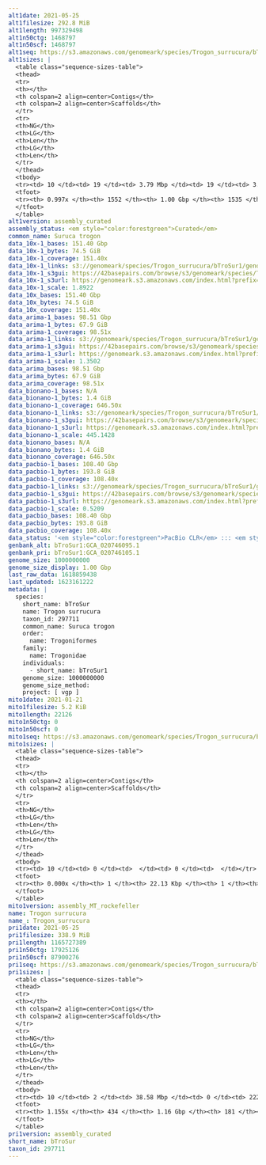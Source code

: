 ```yaml
---
alt1date: 2021-05-25
alt1filesize: 292.8 MiB
alt1length: 997329498
alt1n50ctg: 1468797
alt1n50scf: 1468797
alt1seq: https://s3.amazonaws.com/genomeark/species/Trogon_surrucura/bTroSur1/assembly_curated/bTroSur1.alt.cur.20210525.fasta.gz
alt1sizes: |
  <table class="sequence-sizes-table">
  <thead>
  <tr>
  <th></th>
  <th colspan=2 align=center>Contigs</th>
  <th colspan=2 align=center>Scaffolds</th>
  </tr>
  <tr>
  <th>NG</th>
  <th>LG</th>
  <th>Len</th>
  <th>LG</th>
  <th>Len</th>
  </tr>
  </thead>
  <tbody>
  <tr><td> 10 </td><td> 19 </td><td> 3.79 Mbp </td><td> 19 </td><td> 3.79 Mbp </td></tr>  <tr><td> 20 </td><td> 49 </td><td> 2.95 Mbp </td><td> 49 </td><td> 2.95 Mbp </td></tr>  <tr><td> 30 </td><td> 86 </td><td> 2.42 Mbp </td><td> 86 </td><td> 2.42 Mbp </td></tr>  <tr><td> 40 </td><td> 135 </td><td> 1.84 Mbp </td><td> 135 </td><td> 1.84 Mbp </td></tr>  <tr style="background-color:#cccccc;"><td> 50 </td><td> 195 </td><td> 1.47 Mbp </td><td> 195 </td><td> 1.47 Mbp </td></tr>  <tr><td> 60 </td><td> 272 </td><td> 1.14 Mbp </td><td> 272 </td><td> 1.14 Mbp </td></tr>  <tr><td> 70 </td><td> 372 </td><td> 0.88 Mbp </td><td> 371 </td><td> 0.88 Mbp </td></tr>  <tr><td> 80 </td><td> 505 </td><td> 0.64 Mbp </td><td> 504 </td><td> 0.64 Mbp </td></tr>  <tr><td> 90 </td><td> 711 </td><td> 348.10 Kbp </td><td> 709 </td><td> 351.43 Kbp </td></tr>  <tr><td> 100 </td><td> 0 </td><td>  </td><td> 0 </td><td>  </td></tr>  </tbody>
  <tfoot>
  <tr><th> 0.997x </th><th> 1552 </th><th> 1.00 Gbp </th><th> 1535 </th><th> 1.00 Gbp </th></tr>
  </tfoot>
  </table>
alt1version: assembly_curated
assembly_status: <em style="color:forestgreen">Curated</em>
common_name: Suruca trogon
data_10x-1_bases: 151.40 Gbp
data_10x-1_bytes: 74.5 GiB
data_10x-1_coverage: 151.40x
data_10x-1_links: s3://genomeark/species/Trogon_surrucura/bTroSur1/genomic_data/10x/<br>
data_10x-1_s3gui: https://42basepairs.com/browse/s3/genomeark/species/Trogon_surrucura/bTroSur1/genomic_data/10x/
data_10x-1_s3url: https://genomeark.s3.amazonaws.com/index.html?prefix=species/Trogon_surrucura/bTroSur1/genomic_data/10x/
data_10x-1_scale: 1.8922
data_10x_bases: 151.40 Gbp
data_10x_bytes: 74.5 GiB
data_10x_coverage: 151.40x
data_arima-1_bases: 98.51 Gbp
data_arima-1_bytes: 67.9 GiB
data_arima-1_coverage: 98.51x
data_arima-1_links: s3://genomeark/species/Trogon_surrucura/bTroSur1/genomic_data/arima/<br>
data_arima-1_s3gui: https://42basepairs.com/browse/s3/genomeark/species/Trogon_surrucura/bTroSur1/genomic_data/arima/
data_arima-1_s3url: https://genomeark.s3.amazonaws.com/index.html?prefix=species/Trogon_surrucura/bTroSur1/genomic_data/arima/
data_arima-1_scale: 1.3502
data_arima_bases: 98.51 Gbp
data_arima_bytes: 67.9 GiB
data_arima_coverage: 98.51x
data_bionano-1_bases: N/A
data_bionano-1_bytes: 1.4 GiB
data_bionano-1_coverage: 646.50x
data_bionano-1_links: s3://genomeark/species/Trogon_surrucura/bTroSur1/genomic_data/bionano/<br>
data_bionano-1_s3gui: https://42basepairs.com/browse/s3/genomeark/species/Trogon_surrucura/bTroSur1/genomic_data/bionano/
data_bionano-1_s3url: https://genomeark.s3.amazonaws.com/index.html?prefix=species/Trogon_surrucura/bTroSur1/genomic_data/bionano/
data_bionano-1_scale: 445.1428
data_bionano_bases: N/A
data_bionano_bytes: 1.4 GiB
data_bionano_coverage: 646.50x
data_pacbio-1_bases: 108.40 Gbp
data_pacbio-1_bytes: 193.8 GiB
data_pacbio-1_coverage: 108.40x
data_pacbio-1_links: s3://genomeark/species/Trogon_surrucura/bTroSur1/genomic_data/pacbio/<br>
data_pacbio-1_s3gui: https://42basepairs.com/browse/s3/genomeark/species/Trogon_surrucura/bTroSur1/genomic_data/pacbio/
data_pacbio-1_s3url: https://genomeark.s3.amazonaws.com/index.html?prefix=species/Trogon_surrucura/bTroSur1/genomic_data/pacbio/
data_pacbio-1_scale: 0.5209
data_pacbio_bases: 108.40 Gbp
data_pacbio_bytes: 193.8 GiB
data_pacbio_coverage: 108.40x
data_status: '<em style="color:forestgreen">PacBio CLR</em> ::: <em style="color:forestgreen">10x</em> ::: <em style="color:forestgreen">Arima</em>'
genbank_alt: bTroSur1:GCA_020746095.1
genbank_pri: bTroSur1:GCA_020746105.1
genome_size: 1000000000
genome_size_display: 1.00 Gbp
last_raw_data: 1618859438
last_updated: 1623161222
metadata: |
  species:
    short_name: bTroSur
    name: Trogon surrucura
    taxon_id: 297711
    common_name: Suruca trogon
    order:
      name: Trogoniformes
    family:
      name: Trogonidae
    individuals:
      - short_name: bTroSur1
    genome_size: 1000000000
    genome_size_method:
    project: [ vgp ]
mito1date: 2021-01-21
mito1filesize: 5.2 KiB
mito1length: 22126
mito1n50ctg: 0
mito1n50scf: 0
mito1seq: https://s3.amazonaws.com/genomeark/species/Trogon_surrucura/bTroSur1/assembly_MT_rockefeller/bTroSur1.MT.20210121.fasta.gz
mito1sizes: |
  <table class="sequence-sizes-table">
  <thead>
  <tr>
  <th></th>
  <th colspan=2 align=center>Contigs</th>
  <th colspan=2 align=center>Scaffolds</th>
  </tr>
  <tr>
  <th>NG</th>
  <th>LG</th>
  <th>Len</th>
  <th>LG</th>
  <th>Len</th>
  </tr>
  </thead>
  <tbody>
  <tr><td> 10 </td><td> 0 </td><td>  </td><td> 0 </td><td>  </td></tr>  <tr><td> 20 </td><td> 0 </td><td>  </td><td> 0 </td><td>  </td></tr>  <tr><td> 30 </td><td> 0 </td><td>  </td><td> 0 </td><td>  </td></tr>  <tr><td> 40 </td><td> 0 </td><td>  </td><td> 0 </td><td>  </td></tr>  <tr style="background-color:#cccccc;"><td> 50 </td><td> 0 </td><td style="background-color:#ff8888;">  </td><td> 0 </td><td style="background-color:#ff8888;">  </td></tr>  <tr><td> 60 </td><td> 0 </td><td>  </td><td> 0 </td><td>  </td></tr>  <tr><td> 70 </td><td> 0 </td><td>  </td><td> 0 </td><td>  </td></tr>  <tr><td> 80 </td><td> 0 </td><td>  </td><td> 0 </td><td>  </td></tr>  <tr><td> 90 </td><td> 0 </td><td>  </td><td> 0 </td><td>  </td></tr>  <tr><td> 100 </td><td> 0 </td><td>  </td><td> 0 </td><td>  </td></tr>  </tbody>
  <tfoot>
  <tr><th> 0.000x </th><th> 1 </th><th> 22.13 Kbp </th><th> 1 </th><th> 22.13 Kbp </th></tr>
  </tfoot>
  </table>
mito1version: assembly_MT_rockefeller
name: Trogon surrucura
name_: Trogon_surrucura
pri1date: 2021-05-25
pri1filesize: 338.9 MiB
pri1length: 1165727389
pri1n50ctg: 17925126
pri1n50scf: 87900276
pri1seq: https://s3.amazonaws.com/genomeark/species/Trogon_surrucura/bTroSur1/assembly_curated/bTroSur1.pri.cur.20210525.fasta.gz
pri1sizes: |
  <table class="sequence-sizes-table">
  <thead>
  <tr>
  <th></th>
  <th colspan=2 align=center>Contigs</th>
  <th colspan=2 align=center>Scaffolds</th>
  </tr>
  <tr>
  <th>NG</th>
  <th>LG</th>
  <th>Len</th>
  <th>LG</th>
  <th>Len</th>
  </tr>
  </thead>
  <tbody>
  <tr><td> 10 </td><td> 2 </td><td> 38.58 Mbp </td><td> 0 </td><td> 222.21 Mbp </td></tr>  <tr><td> 20 </td><td> 5 </td><td> 33.16 Mbp </td><td> 0 </td><td> 222.21 Mbp </td></tr>  <tr><td> 30 </td><td> 8 </td><td> 26.86 Mbp </td><td> 1 </td><td> 127.11 Mbp </td></tr>  <tr><td> 40 </td><td> 12 </td><td> 22.53 Mbp </td><td> 2 </td><td> 100.50 Mbp </td></tr>  <tr style="background-color:#cccccc;"><td> 50 </td><td> 17 </td><td style="background-color:#88ff88;"> 17.93 Mbp </td><td> 3 </td><td style="background-color:#88ff88;"> 87.90 Mbp </td></tr>  <tr><td> 60 </td><td> 23 </td><td> 15.32 Mbp </td><td> 4 </td><td> 82.62 Mbp </td></tr>  <tr><td> 70 </td><td> 31 </td><td> 11.71 Mbp </td><td> 5 </td><td> 82.43 Mbp </td></tr>  <tr><td> 80 </td><td> 41 </td><td> 8.92 Mbp </td><td> 7 </td><td> 47.45 Mbp </td></tr>  <tr><td> 90 </td><td> 53 </td><td> 7.33 Mbp </td><td> 11 </td><td> 22.25 Mbp </td></tr>  <tr><td> 100 </td><td> 70 </td><td> 4.55 Mbp </td><td> 16 </td><td> 17.58 Mbp </td></tr>  </tbody>
  <tfoot>
  <tr><th> 1.155x </th><th> 434 </th><th> 1.16 Gbp </th><th> 181 </th><th> 1.17 Gbp </th></tr>
  </tfoot>
  </table>
pri1version: assembly_curated
short_name: bTroSur
taxon_id: 297711
---
```

